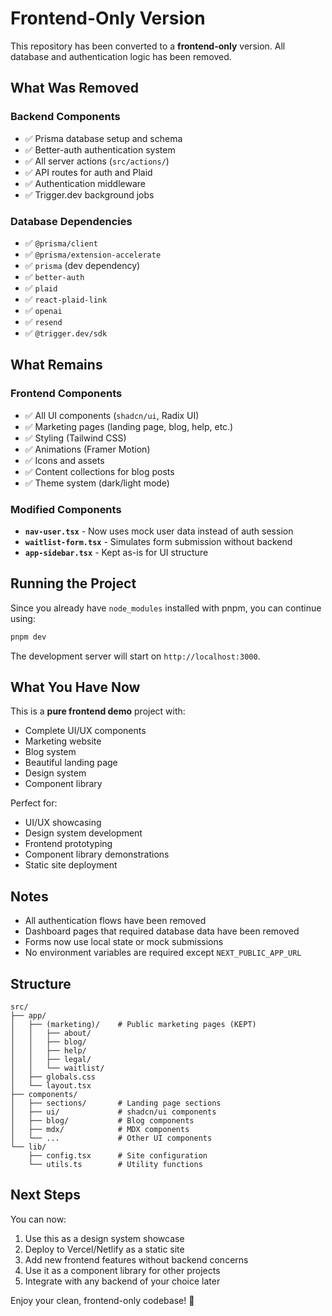 # Frontend-Only Version

This repository has been converted to a **frontend-only** version. All database and authentication logic has been removed.

## What Was Removed

### Backend Components
- ✅ Prisma database setup and schema
- ✅ Better-auth authentication system
- ✅ All server actions (`src/actions/`)
- ✅ API routes for auth and Plaid
- ✅ Authentication middleware
- ✅ Trigger.dev background jobs

### Database Dependencies
- ✅ `@prisma/client`
- ✅ `@prisma/extension-accelerate`
- ✅ `prisma` (dev dependency)
- ✅ `better-auth`
- ✅ `plaid`
- ✅ `react-plaid-link`
- ✅ `openai`
- ✅ `resend`
- ✅ `@trigger.dev/sdk`

## What Remains

### Frontend Components
- ✅ All UI components (`shadcn/ui`, Radix UI)
- ✅ Marketing pages (landing page, blog, help, etc.)
- ✅ Styling (Tailwind CSS)
- ✅ Animations (Framer Motion)
- ✅ Icons and assets
- ✅ Content collections for blog posts
- ✅ Theme system (dark/light mode)

### Modified Components
- **`nav-user.tsx`** - Now uses mock user data instead of auth session
- **`waitlist-form.tsx`** - Simulates form submission without backend
- **`app-sidebar.tsx`** - Kept as-is for UI structure

## Running the Project

Since you already have `node_modules` installed with pnpm, you can continue using:

```bash
pnpm dev
```

The development server will start on `http://localhost:3000`.

## What You Have Now

This is a **pure frontend demo** project with:
- Complete UI/UX components
- Marketing website
- Blog system
- Beautiful landing page
- Design system
- Component library

Perfect for:
- UI/UX showcasing
- Design system development
- Frontend prototyping
- Component library demonstrations
- Static site deployment

## Notes

- All authentication flows have been removed
- Dashboard pages that required database data have been removed
- Forms now use local state or mock submissions
- No environment variables are required except `NEXT_PUBLIC_APP_URL`

## Structure

```
src/
├── app/
│   ├── (marketing)/    # Public marketing pages (KEPT)
│   │   ├── about/
│   │   ├── blog/
│   │   ├── help/
│   │   ├── legal/
│   │   └── waitlist/
│   ├── globals.css
│   └── layout.tsx
├── components/
│   ├── sections/       # Landing page sections
│   ├── ui/             # shadcn/ui components  
│   ├── blog/           # Blog components
│   ├── mdx/            # MDX components
│   └── ...             # Other UI components
└── lib/
    ├── config.tsx      # Site configuration
    └── utils.ts        # Utility functions
```

## Next Steps

You can now:
1. Use this as a design system showcase
2. Deploy to Vercel/Netlify as a static site
3. Add new frontend features without backend concerns
4. Use it as a component library for other projects
5. Integrate with any backend of your choice later

Enjoy your clean, frontend-only codebase! 🎨

